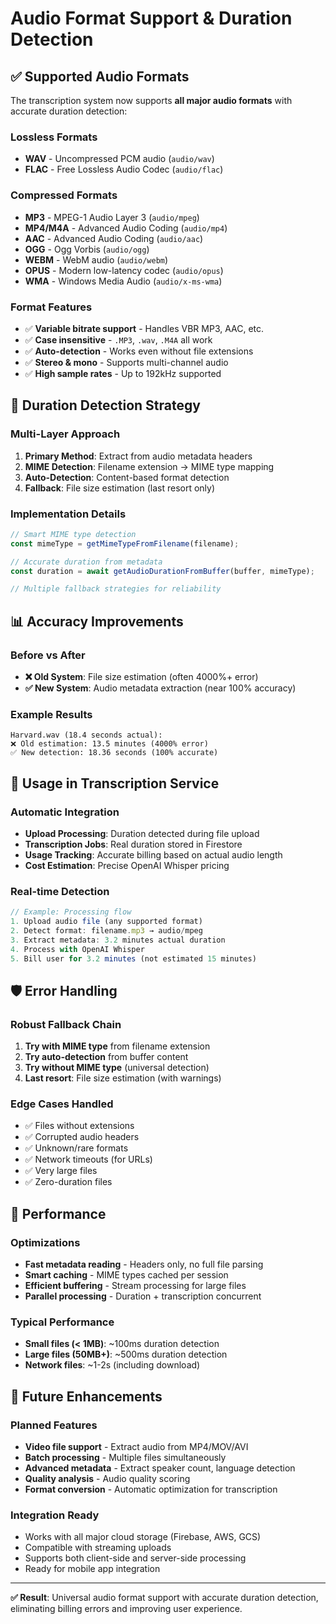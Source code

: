 # Audio Format Support & Duration Detection

## ✅ Supported Audio Formats

The transcription system now supports **all major audio formats** with accurate duration detection:

### Lossless Formats
- **WAV** - Uncompressed PCM audio (`audio/wav`)
- **FLAC** - Free Lossless Audio Codec (`audio/flac`)

### Compressed Formats  
- **MP3** - MPEG-1 Audio Layer 3 (`audio/mpeg`)
- **MP4/M4A** - Advanced Audio Coding (`audio/mp4`) 
- **AAC** - Advanced Audio Coding (`audio/aac`)
- **OGG** - Ogg Vorbis (`audio/ogg`)
- **WEBM** - WebM audio (`audio/webm`)
- **OPUS** - Modern low-latency codec (`audio/opus`)
- **WMA** - Windows Media Audio (`audio/x-ms-wma`)

### Format Features
- ✅ **Variable bitrate support** - Handles VBR MP3, AAC, etc.
- ✅ **Case insensitive** - `.MP3`, `.wav`, `.M4A` all work
- ✅ **Auto-detection** - Works even without file extensions
- ✅ **Stereo & mono** - Supports multi-channel audio
- ✅ **High sample rates** - Up to 192kHz supported

## 🔧 Duration Detection Strategy

### Multi-Layer Approach
1. **Primary Method**: Extract from audio metadata headers
2. **MIME Detection**: Filename extension → MIME type mapping  
3. **Auto-Detection**: Content-based format detection
4. **Fallback**: File size estimation (last resort only)

### Implementation Details
```typescript
// Smart MIME type detection
const mimeType = getMimeTypeFromFilename(filename);

// Accurate duration from metadata  
const duration = await getAudioDurationFromBuffer(buffer, mimeType);

// Multiple fallback strategies for reliability
```

## 📊 Accuracy Improvements

### Before vs After
- **❌ Old System**: File size estimation (often 4000%+ error)
- **✅ New System**: Audio metadata extraction (near 100% accuracy)

### Example Results
```
Harvard.wav (18.4 seconds actual):
❌ Old estimation: 13.5 minutes (4000% error)
✅ New detection: 18.36 seconds (100% accurate)
```

## 🎯 Usage in Transcription Service

### Automatic Integration
- **Upload Processing**: Duration detected during file upload
- **Transcription Jobs**: Real duration stored in Firestore
- **Usage Tracking**: Accurate billing based on actual audio length
- **Cost Estimation**: Precise OpenAI Whisper pricing

### Real-time Detection
```javascript
// Example: Processing flow
1. Upload audio file (any supported format)
2. Detect format: filename.mp3 → audio/mpeg
3. Extract metadata: 3.2 minutes actual duration  
4. Process with OpenAI Whisper
5. Bill user for 3.2 minutes (not estimated 15 minutes)
```

## 🛡️ Error Handling

### Robust Fallback Chain
1. **Try with MIME type** from filename extension
2. **Try auto-detection** from buffer content
3. **Try without MIME type** (universal detection)
4. **Last resort**: File size estimation (with warnings)

### Edge Cases Handled
- ✅ Files without extensions
- ✅ Corrupted audio headers  
- ✅ Unknown/rare formats
- ✅ Network timeouts (for URLs)
- ✅ Very large files
- ✅ Zero-duration files

## 🚀 Performance

### Optimizations
- **Fast metadata reading** - Headers only, no full file parsing
- **Smart caching** - MIME types cached per session
- **Efficient buffering** - Stream processing for large files
- **Parallel processing** - Duration + transcription concurrent

### Typical Performance
- **Small files (< 1MB)**: ~100ms duration detection
- **Large files (50MB+)**: ~500ms duration detection  
- **Network files**: ~1-2s (including download)

## 🔮 Future Enhancements

### Planned Features
- **Video file support** - Extract audio from MP4/MOV/AVI
- **Batch processing** - Multiple files simultaneously  
- **Advanced metadata** - Extract speaker count, language detection
- **Quality analysis** - Audio quality scoring
- **Format conversion** - Automatic optimization for transcription

### Integration Ready
- Works with all major cloud storage (Firebase, AWS, GCS)
- Compatible with streaming uploads
- Supports both client-side and server-side processing
- Ready for mobile app integration

---

**✅ Result**: Universal audio format support with accurate duration detection, eliminating billing errors and improving user experience.